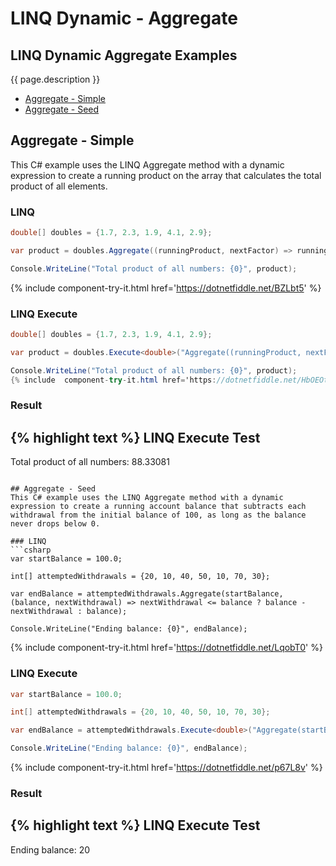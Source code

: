 # LINQ Dynamic - Aggregate

## LINQ Dynamic Aggregate Examples
{{ page.description }}

- [Aggregate - Simple](#aggregate---simple)
- [Aggregate - Seed](#aggregate---seed)

## Aggregate - Simple
This C# example uses the LINQ Aggregate method with a dynamic expression to create a running product on the array that calculates the total product of all elements.

### LINQ
```csharp
double[] doubles = {1.7, 2.3, 1.9, 4.1, 2.9};

var product = doubles.Aggregate((runningProduct, nextFactor) => runningProduct * nextFactor);

Console.WriteLine("Total product of all numbers: {0}", product);
```
{% include  component-try-it.html href='https://dotnetfiddle.net/BZLbt5' %}

### LINQ Execute
```csharp
double[] doubles = {1.7, 2.3, 1.9, 4.1, 2.9};

var product = doubles.Execute<double>("Aggregate((runningProduct, nextFactor) => runningProduct * nextFactor)");

Console.WriteLine("Total product of all numbers: {0}", product);
{% include  component-try-it.html href='https://dotnetfiddle.net/HbOEOt' %}
```

### Result
{% highlight text %}
LINQ Execute Test
------------------------------
Total product of all numbers: 88.33081

```

## Aggregate - Seed
This C# example uses the LINQ Aggregate method with a dynamic expression to create a running account balance that subtracts each withdrawal from the initial balance of 100, as long as the balance never drops below 0.

### LINQ
```csharp
var startBalance = 100.0;

int[] attemptedWithdrawals = {20, 10, 40, 50, 10, 70, 30};

var endBalance = attemptedWithdrawals.Aggregate(startBalance, (balance, nextWithdrawal) => nextWithdrawal <= balance ? balance - nextWithdrawal : balance);

Console.WriteLine("Ending balance: {0}", endBalance);
```
{% include  component-try-it.html href='https://dotnetfiddle.net/LqobT0' %}

### LINQ Execute
```csharp
var startBalance = 100.0;

int[] attemptedWithdrawals = {20, 10, 40, 50, 10, 70, 30};

var endBalance = attemptedWithdrawals.Execute<double>("Aggregate(startBalance, (balance, nextWithdrawal) => ((nextWithdrawal <= balance) ? (balance - nextWithdrawal) : balance)", new {startBalance});

Console.WriteLine("Ending balance: {0}", endBalance);

```
{% include  component-try-it.html href='https://dotnetfiddle.net/p67L8v' %}

### Result
{% highlight text %}
LINQ Execute Test
------------------------------
Ending balance: 20

```
